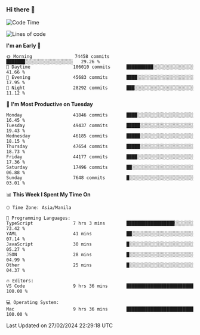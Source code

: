 ### Hi there 👋

<!--START_SECTION:waka-->
![Code Time](http://img.shields.io/badge/Code%20Time-4%2C916%20hrs%2021%20mins-blue)

![Lines of code](https://img.shields.io/badge/From%20Hello%20World%20I%27ve%20Written-114.7%20million%20lines%20of%20code-blue)

**I'm an Early 🐤** 

```text
🌞 Morning                74458 commits       ███████░░░░░░░░░░░░░░░░░░   29.26 % 
🌆 Daytime                106010 commits      ██████████░░░░░░░░░░░░░░░   41.66 % 
🌃 Evening                45683 commits       ████░░░░░░░░░░░░░░░░░░░░░   17.95 % 
🌙 Night                  28292 commits       ███░░░░░░░░░░░░░░░░░░░░░░   11.12 % 
```
📅 **I'm Most Productive on Tuesday** 

```text
Monday                   41846 commits       ████░░░░░░░░░░░░░░░░░░░░░   16.45 % 
Tuesday                  49437 commits       █████░░░░░░░░░░░░░░░░░░░░   19.43 % 
Wednesday                46185 commits       █████░░░░░░░░░░░░░░░░░░░░   18.15 % 
Thursday                 47654 commits       █████░░░░░░░░░░░░░░░░░░░░   18.73 % 
Friday                   44177 commits       ████░░░░░░░░░░░░░░░░░░░░░   17.36 % 
Saturday                 17496 commits       ██░░░░░░░░░░░░░░░░░░░░░░░   06.88 % 
Sunday                   7648 commits        █░░░░░░░░░░░░░░░░░░░░░░░░   03.01 % 
```


📊 **This Week I Spent My Time On** 

```text
🕑︎ Time Zone: Asia/Manila

💬 Programming Languages: 
TypeScript               7 hrs 3 mins        ██████████████████░░░░░░░   73.42 % 
YAML                     41 mins             ██░░░░░░░░░░░░░░░░░░░░░░░   07.14 % 
JavaScript               30 mins             █░░░░░░░░░░░░░░░░░░░░░░░░   05.27 % 
JSON                     28 mins             █░░░░░░░░░░░░░░░░░░░░░░░░   04.99 % 
Other                    25 mins             █░░░░░░░░░░░░░░░░░░░░░░░░   04.37 % 

🔥 Editors: 
VS Code                  9 hrs 36 mins       █████████████████████████   100.00 % 

💻 Operating System: 
Mac                      9 hrs 36 mins       █████████████████████████   100.00 % 
```


 Last Updated on 27/02/2024 22:29:18 UTC
<!--END_SECTION:waka-->


<!--
**rad182/rad182** is a ✨ _special_ ✨ repository because its `README.md` (this file) appears on your GitHub profile.

Here are some ideas to get you started:

- 🔭 I’m currently working on ...
- 🌱 I’m currently learning ...
- 👯 I’m looking to collaborate on ...
- 🤔 I’m looking for help with ...
- 💬 Ask me about ...
- 📫 How to reach me: ...
- 😄 Pronouns: ...
- ⚡ Fun fact: ...
-->
